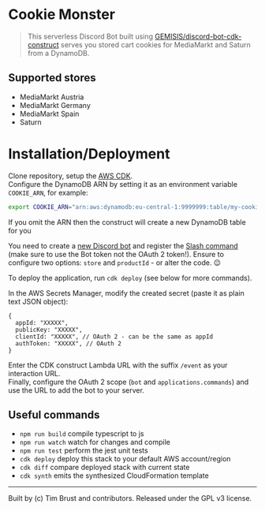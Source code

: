 # Cookie Monster

> This serverless Discord Bot built using [GEMISIS/discord-bot-cdk-construct](https://github.com/GEMISIS/discord-bot-cdk-construct) serves you stored cart cookies for MediaMarkt and Saturn from a DynamoDB.

## Supported stores

- MediaMarkt Austria
- MediaMarkt Germany
- MediaMarkt Spain
- Saturn

# Installation/Deployment

Clone repository, setup the [AWS CDK](https://docs.aws.amazon.com/cdk/latest/guide/work-with.html#work-with-prerequisites).  
Configure the DynamoDB ARN by setting it as an environment variable `COOKIE_ARN`, for example:

```sh
export COOKIE_ARN="arn:aws:dynamodb:eu-central-1:9999999:table/my-cookie-jar"
```

If you omit the ARN then the construct will create a new DynamoDB table for you

You need to create a [new Discord bot](https://discord.com/developers/applications) and register the [Slash command](https://discord.com/developers/docs/interactions/slash-commands#registering-a-command) (make sure to use the Bot token not the OAuth 2 token!). Ensure to configure two options: `store` and `productId` - or alter the code. 😉

To deploy the application, run `cdk deploy` (see below for more commands).

In the AWS Secrets Manager, modify the created secret (paste it as plain text JSON object):

```json5
{
  appId: "XXXXX",
  publicKey: "XXXXX",
  clientId: "XXXXX", // OAuth 2 - can be the same as appId
  authToken: "XXXXX", // OAuth 2
}
```

Enter the CDK construct Lambda URL with the suffix `/event` as your interaction URL.  
Finally, configure the OAuth 2 scope (`bot` and `applications.commands`) and use the URL to add the bot to your server.

## Useful commands

- `npm run build` compile typescript to js
- `npm run watch` watch for changes and compile
- `npm run test` perform the jest unit tests
- `cdk deploy` deploy this stack to your default AWS account/region
- `cdk diff` compare deployed stack with current state
- `cdk synth` emits the synthesized CloudFormation template

---

Built by (c) Tim Brust and contributors. Released under the GPL v3 license.
